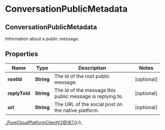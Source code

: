 # ConversationPublicMetadata

## ConversationPublicMetadata
Information about a public message.

## Properties

|Name | Type | Description | Notes|
|------------ | ------------- | ------------- | -------------|
| **rootId** | **String** | The id of the root public message. | [optional] |
| **replyToId** | **String** | The id of the message this public message is replying to. | [optional] |
| **url** | **String** | The URL of the social post on the native platform. | [optional] |



_PureCloudPlatformClientV2@167.0.0_

